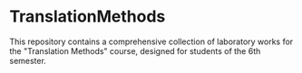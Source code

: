 # TranslationMethods
This repository contains a comprehensive collection of laboratory works for the "Translation Methods" course, designed for students of the 6th semester.
